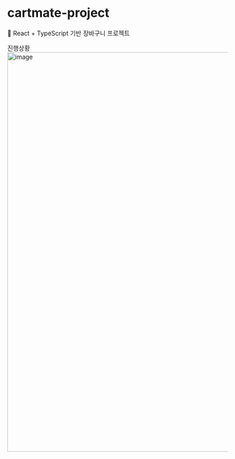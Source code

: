 # cartmate-project
🛒 React + TypeScript 기반 장바구니 프로젝트

진행상황
<img width="1890" height="912" alt="image" src="https://github.com/user-attachments/assets/1242018f-a0cd-4111-84ee-8f7690fac654" />
